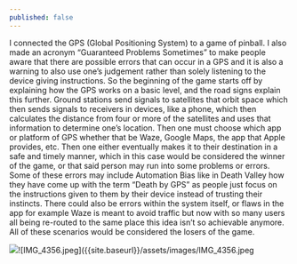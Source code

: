 ```yaml
---
published: false
---
```


I connected the GPS (Global Positioning System) to a game of pinball. I also made an acronym “Guaranteed Problems Sometimes” to make people aware that there are possible errors that can occur in a GPS and it is also a warning to also use one’s judgement rather than solely listening to the device giving instructions. So the beginning of the game starts off by explaining how the GPS works on a basic level, and the road signs explain this further. Ground stations send signals to satellites that orbit space which then sends signals to receivers in devices, like a phone, which then calculates the distance from four or more of the satellites and uses that information to determine one’s location. Then one must choose which app or platform of GPS whether that be Waze, Google Maps, the app that Apple provides, etc. Then one either eventually makes it to their destination in a safe and timely manner, which in this case would be considered the winner of the game, or that said person may run into some problems or errors. Some of these errors may include Automation Bias like in Death Valley how they have come up with the term “Death by GPS” as people just focus on the instructions given to them by their device instead of trusting their instincts. There could also be errors within the system itself, or flaws in the app for example Waze is meant to avoid traffic but now with so many users all being re-routed to the same place this idea isn’t so achievable anymore. All of these scenarios would be considered the losers of the game. 

![]({{site.baseurl}}/assets/images/IMG_4356.jpeg)![IMG_4356.jpeg]({{site.baseurl}}/assets/images/IMG_4356.jpeg
